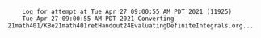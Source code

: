         Log for attempt at Tue Apr 27 09:00:55 AM PDT 2021 (11925)
        Tue Apr 27 09:00:55 AM PDT 2021 Converting 21math401/KBe21math401retHandout24EvaluatingDefiniteIntegrals.org...
